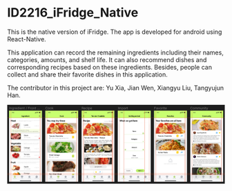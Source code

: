 # ID2216_iFridge_Native

This is the native version of iFridge. The app is developed for android using React-Native.

This application can record the remaining ingredients including their names, categories, amounts, and shelf life. It can also recommend dishes and corresponding recipes based on these ingredients. Besides, people can collect and share their favorite dishes in this application.

The contributor in this project are: Yu Xia, Jian Wen, Xiangyu Liu, Tangyujun Han.

![Figma Prototype](https://github.com/SinGuLaRiTy2001/ID2216_iFridge_Native/blob/846150298d639e9be10b67558c6ea902c6671a2e/Figma%20Prototype.png)
